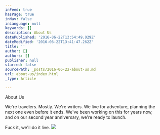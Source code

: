```yaml
---
inFeed: true
hasPage: true
inNav: false
inLanguage: null
keywords: []
description: About Us
datePublished: '2016-06-22T13:54:49.029Z'
dateModified: '2016-06-22T13:41:47.262Z'
title: ''
author: []
authors: []
publisher: null
starred: false
sourcePath: _posts/2016-06-22-about-us.md
url: about-us/index.html
_type: Article

---
```

About Us

We're travelers. Mostly. We're writers. We live for adventure, planning the next one even before it ends. We've been working on this for years now, and on our second year anniversary, we're ready to launch. 

Fuck it, we'll do it live.
![](https://the-grid-user-content.s3-us-west-2.amazonaws.com/990ad009-7626-4886-8a38-acea17edc8e9.png)